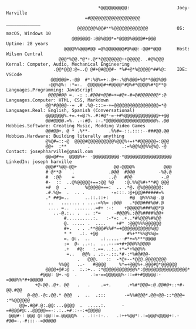                                               
                                       *@@@@@@@@@@:                  Joey-Harville                            
                                  =#@@@@@@@@@@@@@@@@@@@              _____________                                
                               @@@@@@@%@@#**%@@@@@@@@@@@@@           OS: macOS, Windows 10                    
                             @@@@@@@-:@@%@@@*=*@@@@%@@@@#+@@@        Uptime: 28 years                     
                          @@@@%%@@@#@@ =@%@@@@@@@#@%@@:-@@#*@@@      Host: Wilson Central                     
                        @@@*%@@.*@*+.@**@@@@@@@@++@@@@@. .#@%@@@     Kernal: Computer, Audio, Mechanical Engineering                          
                      .@@*@@@:@=..@ @#+@#@@@#- *%#+@*%@@@@@*##%@:    IDE: VSCode                       
                     @@@@@@+.-@@  #*:%@%=+:.@+-.%@%@@@+%@**@@@%@@                    
                    -@@%@%: :*=-.  @@@@@@#+#@@@@*#@%#*@@@@%#*@**@    Languages.Programming: JavaScript                        
                    @@@@#@@ =. -: :.#@@#+@@#=+=#@+-#=@#@@@@@@@*:@    Languages.Computer: HTML, CSS, Markdown                   
                   @@*#@@@@--= .# .%@-:::=-+=@@@@@@@@@@@@@@@@@=*@    Languages.Real: English, Spanish (Conversational)                       
                   @@@@@@@%.+=.+=@:%..#:#@*-=-+#%@@@@@@@@@@@@@++@@                       
                   @@#@@@@.=%. .-:#@. :-.*@@@@@@@@@@@@@@@@@@@%..@@   Hobbies.Software: Creating Music, Modding Video Games                  
                   @@#@@+. @ * .%**-       .%%#=-::.::::--###@@.@@   Hobbies.Hardware: Building literally anything                      
                   @%@#=::-@  @@@@#@@@@@@@@@@%@@@%+=+*#@@@@@@=:@@@                        
                   @@+  :**        .            .:=%@@%@@%%@%@.-@    Contact: josephharville@gmail.com                       
                   @@=@#+=  @@@@%+- -@@@@@@@@@@-*@@@@@@@@@@@@@@@@@@  LinkedIn: joseph harville                         
                   @@@#*%@@-@@+              @@-@@@@%           @@@                      
                   # @**@    .             .@@@  #@@@         -%@.@                       
                   #  :@@    =             ..@   #@@           -.@                       
                   #-  ::  ..@%@@@@@+==:@@ %@    :@.%%@%#+**#@ @@@                        
                   +#  @  .       %@@@@@+==:  .. .*@. @%@@@@@@@:                          
                   .#.%@=  .  .. .          -=:::.:@+@@@######=%                          
                   .* ##@=..      ..::.::+:        #@  @%%%%@-.@                          
                    ..   ....... . ...-=%%= :@@@   .*@@@###%@#.@                          
                    .... =..  ........=#+ :-:    +@@@@@%###%@@*@                          
                      ..-@.:.. .  .. :*=     -#@@@%.:@@%####%@@+                          
                          #..........:.   :-*=: .+..*#%@@@%#%@@                           
                          @. ..... .  ....    +#* :@@@%%%@@@@@@                           
                          #+.  . . .**@@@#%%#*=+@@@@@@@@@@@%@@                            
                          * *   .:. +@@           #%+**%%@%%@=                            
                          =. @:.  ..    .:.....--#*+=%***@@@@                             
                          :=  @- ..-:.  ...---=+#+@@@%%@@@@                               
                          .+   #@:   :.==...:..+*=*+%@@%%                                 
                           =..   @@% . .:.-.::.*#-:*%#@#@@-                               
                               .   @@@.   ::  -*@+--*@@@.@@@@@@@@                         
                        %%@@   ..-   #@@@@     %*=+@@@%+.@@@#@*@@@@@@                     
                   @@@@+@#:@ .  :.:+.. :*@@@@@@@@@@@@%*:@@@@@@@@@@@@@@@@@*                
                 #@@@: @+.-@  .     .:=-==@@@@@@%-::=#+#@@@@@:-=@@@%%*#+@@@@@             
               +@-@@..@+. @@   .   .    .=+.      .+%#*@@@=:@.@@#@+::+#-@@.#@@            
            @-@@.-@:.@@.* @@@  .  ..  .:::       -=%%#@@@*.@@+@@-::*@@@=  :*%@@@@@@       
         @@=.#@#.@:.@@:...@@@@  .  .....:.      -=#@@@#@:..@@@@@==-:.:..+#::--:+@@@@@     
     @@@#-: @@@ @::@@::=.@@@@@%  . .::-:-..   .:++%@@*:.:=@@@%@@@@+:.-#@@=-.-#:::--=@@@@@ 
